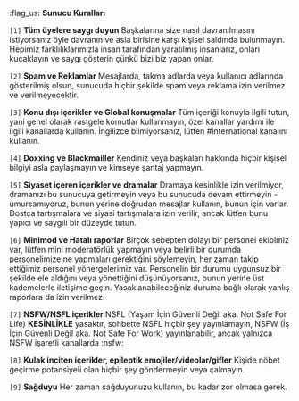 :flag_us: **Sunucu Kuralları**

`[1]` **Tüm üyelere saygı duyun** Başkalarına size nasıl davranılmasını istiyorsanız öyle davranın ve asla birisine karşı kişisel saldırıda bulunmayın. Hepimiz farklılıklarımızla insan tarafından yaratılmış insanlarız, onları kucaklayın ve saygı gösterin çünkü bizi biz yapan onlar.

`[2]` **Spam ve Reklamlar** Mesajlarda, takma adlarda veya kullanıcı adlarında gösterilmiş olsun, sunucuda hiçbir şekilde spam veya reklama izin verilmez ve verilmeyecektir.

`[3]` **Konu dışı içerikler ve Global konuşmalar** Tüm içeriği konuyla ilgili tutun, yani genel olarak rastgele komutlar kullanmayın, özel kanallar yardımı ile ilgili kanallarda kullanın. İngilizce bilmiyorsanız, lütfen #international kanalını kullanın.

`[4]` **Doxxing ve Blackmailler** Kendiniz veya başkaları hakkında hiçbir kişisel bilgiyi asla paylaşmayın ve kimseye şantaj yapmayın.

`[5]` **Siyaset içeren içerikler ve dramalar** Dramaya kesinlikle izin verilmiyor, dramanızı bu sunucuya getirmeyin veya bu sunucuda devam ettirmeyin - umursamıyoruz, bunun yerine doğrudan mesajlar kullanın, bunun için varlar. Dostça tartışmalara ve siyasi tartışmalara izin verilir, ancak lütfen bunu yapıcı ve saygılı bir düzeyde tutun.

`[6]` **Minimod ve Hatalı raporlar** Birçok sebepten dolayı bir personel ekibimiz var, lütfen mini moderatörlük yapmayın veya belirli bir durumda personelimize ne yapmaları gerektiğini söylemeyin, her zaman takip ettiğimiz personel yönergelerimiz var. Personelin bir durumu uygunsuz bir şekilde ele aldığını veya yönettiğini düşünüyorsanız, bunun yerine üst kademelerle iletişime geçin. Yasaklanabileceğiniz duruma bağlı olarak yanlış raporlara da izin verilmez.

`[7]` **NSFW/NSFL içerikler** NSFL (Yaşam İçin Güvenli Değil aka. Not Safe For Life) **KESİNLİKLE** yasaktır, sohbette NSFL hiçbir şey yayınlamayın, NSFW (İş İçin Güvenli Değil aka. Not Safe For Work) yayınlanabilir, ancak yalnızca NSFW işaretli kanallarda :nsfw:

`[8]` **Kulak inciten içerikler, epileptik emojiler/videolar/gifler** Kişide nöbet geçirme potansiyeli olan hiçbir şey göndermeyin veya çalmayın.

`[9]` **Sağduyu** Her zaman sağduyunuzu kullanın, bu kadar zor olmasa gerek.